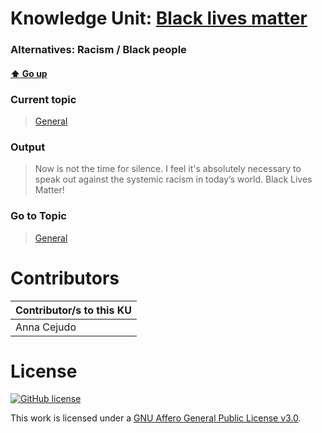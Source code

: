# Knowledge Unit: [Black lives matter](../../knowledge_units/general/black-lives-matter.md)
### Alternatives:   Racism   /  Black people 
#### [:arrow_up: Go up](../../topics/general.md)
### Current topic
> [General](../../topics/general.md)
### Output
> Now is not the time for silence. I feel it&#039;s absolutely necessary to speak out against the systemic racism in today’s world. Black Lives Matter!
### Go to Topic
> [General](../../topics/general.md)


# Contributors

| Contributor/s to this KU |
| - | 
| Anna Cejudo |

# License
[![GitHub license](https://img.shields.io/github/license/inbrainz/cerebro)](https://github.com/inbrainz/cerebro/blob/master/LICENSE)

This work is licensed under a [GNU Affero General Public License v3.0](https://www.gnu.org/licenses/agpl-3.0.txt).